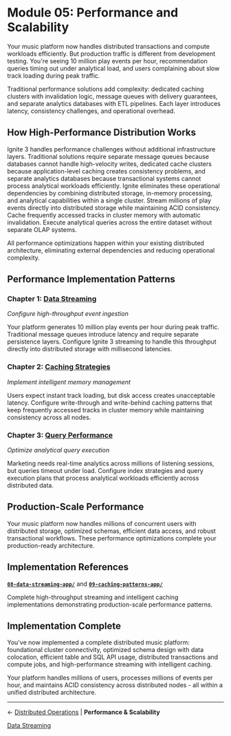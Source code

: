 <!--
Licensed under Creative Commons Attribution-ShareAlike 4.0 International (CC BY-SA 4.0)
SPDX-License-Identifier: CC-BY-SA-4.0
For full license text, see LICENSE-CC-BY-SA-4.0
-->

# Module 05: Performance and Scalability

Your music platform now handles distributed transactions and compute workloads efficiently. But production traffic is different from development testing. You're seeing 10 million play events per hour, recommendation queries timing out under analytical load, and users complaining about slow track loading during peak traffic.

Traditional performance solutions add complexity: dedicated caching clusters with invalidation logic, message queues with delivery guarantees, and separate analytics databases with ETL pipelines. Each layer introduces latency, consistency challenges, and operational overhead.

## How High-Performance Distribution Works

Ignite 3 handles performance challenges without additional infrastructure layers. Traditional solutions require separate message queues because databases cannot handle high-velocity writes, dedicated cache clusters because application-level caching creates consistency problems, and separate analytics databases because transactional systems cannot process analytical workloads efficiently. Ignite eliminates these operational dependencies by combining distributed storage, in-memory processing, and analytical capabilities within a single cluster. Stream millions of play events directly into distributed storage while maintaining ACID consistency. Cache frequently accessed tracks in cluster memory with automatic invalidation. Execute analytical queries across the entire dataset without separate OLAP systems.

All performance optimizations happen within your existing distributed architecture, eliminating external dependencies and reducing operational complexity.

## Performance Implementation Patterns

### Chapter 1: [Data Streaming](./01-data-streaming.md)

*Configure high-throughput event ingestion*

Your platform generates 10 million play events per hour during peak traffic. Traditional message queues introduce latency and require separate persistence layers. Configure Ignite 3 streaming to handle this throughput directly into distributed storage with millisecond latencies.

### Chapter 2: [Caching Strategies](./02-caching-strategies.md)

*Implement intelligent memory management*

Users expect instant track loading, but disk access creates unacceptable latency. Configure write-through and write-behind caching patterns that keep frequently accessed tracks in cluster memory while maintaining consistency across all nodes.

### Chapter 3: [Query Performance](./03-query-performance.md)

*Optimize analytical query execution*

Marketing needs real-time analytics across millions of listening sessions, but queries timeout under load. Configure index strategies and query execution plans that process analytical workloads efficiently across distributed data.

## Production-Scale Performance

Your music platform now handles millions of concurrent users with distributed storage, optimized schemas, efficient data access, and robust transactional workflows. These performance optimizations complete your production-ready architecture.

## Implementation References

**[`08-data-streaming-app/`](../../ignite3-reference-apps/08-data-streaming-app/)** and **[`09-caching-patterns-app/`](../../ignite3-reference-apps/09-caching-patterns-app/)**

Complete high-throughput streaming and intelligent caching implementations demonstrating production-scale performance patterns.

## Implementation Complete

You've now implemented a complete distributed music platform: foundational cluster connectivity, optimized schema design with data colocation, efficient table and SQL API usage, distributed transactions and compute jobs, and high-performance streaming with intelligent caching.

Your platform handles millions of users, processes millions of events per hour, and maintains ACID consistency across distributed nodes - all within a unified distributed architecture.

---

← [Distributed Operations](../04-distributed-operations/) | **Performance & Scalability**

[Data Streaming](./01-data-streaming.md)
